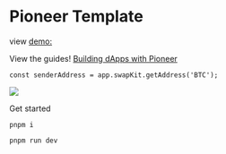 # Pioneer Template

view [demo:](https://pioneer-template.vercel.app/)

View the guides!
[Building dApps with Pioneer](https://medium.com/@highlander_35968/building-dapps-with-pioneer-template-1ff2a8633c7a)


```
const senderAddress = app.swapKit.getAddress('BTC');
```

<img src="https://i.imgur.com/raqlnQQ.png&template=color&center=true&height=330" />


Get started
```
pnpm i
```

```
pnpm run dev
```
